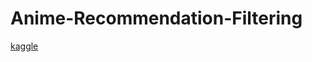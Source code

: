 # Anime-Recommendation-Filtering
[kaggle](https://www.kaggle.com/code/maximravichev/anime-recommendation-filtering) 
